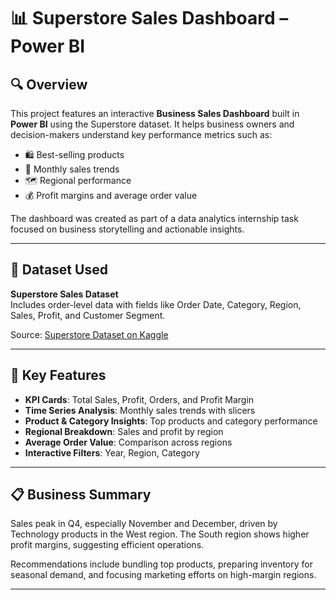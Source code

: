 # 📊 Superstore Sales Dashboard – Power BI

## 🔍 Overview
This project features an interactive **Business Sales Dashboard** built in **Power BI** using the Superstore dataset. It helps business owners and decision-makers understand key performance metrics such as:

- 🛍️ Best-selling products  
- 📆 Monthly sales trends  
- 🗺️ Regional performance  
- 💰 Profit margins and average order value  

The dashboard was created as part of a data analytics internship task focused on business storytelling and actionable insights.

---

## 📁 Dataset Used
**Superstore Sales Dataset**  
Includes order-level data with fields like Order Date, Category, Region, Sales, Profit, and Customer Segment.

Source: [Superstore Dataset on Kaggle](https://www.kaggle.com/datasets/)

---

## 🧠 Key Features
- **KPI Cards**: Total Sales, Profit, Orders, and Profit Margin  
- **Time Series Analysis**: Monthly sales trends with slicers  
- **Product & Category Insights**: Top products and category performance  
- **Regional Breakdown**: Sales and profit by region  
- **Average Order Value**: Comparison across regions  
- **Interactive Filters**: Year, Region, Category

---

## 📋 Business Summary
Sales peak in Q4, especially November and December, driven by Technology products in the West region. The South region shows higher profit margins, suggesting efficient operations. 

Recommendations include bundling top products, preparing inventory for seasonal demand, and focusing marketing efforts on high-margin regions.

---



